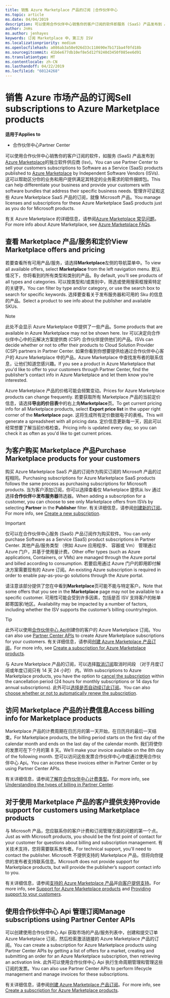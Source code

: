 ```yaml
---
title: 销售 Azure Marketplace 产品的订阅 |合作伙伴中心
ms.topic: article
ms.date: 04/04/2019
description: 可以使用合作伙伴中心销售你的客户订阅的软件即服务 (SaaS) 产品发布到 Azure Marketplace 的独立软件供应商 (Isv)。
author: JnHs
ms.author: jenhayes
keywords: 订阅 Marketplace 中，第三方 ISV
ms.localizationpriority: medium
ms.openlocfilehash: a086ab3a58e926d33c118690e7b171ba4f0fd18b
ms.sourcegitcommit: 41b6e677db10ef8e5d12f9240d3450f085ee6d91
ms.translationtype: MT
ms.contentlocale: zh-CN
ms.lasthandoff: 04/22/2019
ms.locfileid: "60124268"
---
```

# <a name="sell-subscriptions-to-azure-marketplace-products"></a><span data-ttu-id="e8df3-104">销售 Azure 市场产品的订阅</span><span class="sxs-lookup"><span data-stu-id="e8df3-104">Sell subscriptions to Azure Marketplace products</span></span>

<span data-ttu-id="e8df3-105">**适用于**</span><span class="sxs-lookup"><span data-stu-id="e8df3-105">**Applies to**</span></span>

- <span data-ttu-id="e8df3-106">合作伙伴中心</span><span class="sxs-lookup"><span data-stu-id="e8df3-106">Partner Center</span></span>

<span data-ttu-id="e8df3-107">可以使用合作伙伴中心销售你的客户订阅的软件，如服务 (SaaS) 产品发布到[Azure Marketplace](https://azuremarketplace.microsoft.com/marketplace)的独立软件供应商 (Isv)。</span><span class="sxs-lookup"><span data-stu-id="e8df3-107">You can use Partner Center to sell your customers subscriptions to Software as a Service (SaaS) products published to [Azure Marketplace](https://azuremarketplace.microsoft.com/marketplace) by Independent Software Vendors (ISVs).</span></span> <span data-ttu-id="e8df3-108">这可以帮助区分你的业务和用户提供满足其特定的业务需求的软件捆绑包。</span><span class="sxs-lookup"><span data-stu-id="e8df3-108">This can help differentiate your business and provide your customers with software bundles that address their specific business needs.</span></span> <span data-ttu-id="e8df3-109">管理许可证和这些 Azure Marketplace SaaS 产品的订阅，就像 Microsoft 产品。</span><span class="sxs-lookup"><span data-stu-id="e8df3-109">You manage licenses and subscriptions for these Azure Marketplace SaaS products just as you do for Microsoft products.</span></span>

<span data-ttu-id="e8df3-110">有关 Azure Marketplace 的详细信息，请参阅[Azure Marketplace 常见问题](https://docs.microsoft.com/azure/marketplace/marketplace-faq-publisher-guide)。</span><span class="sxs-lookup"><span data-stu-id="e8df3-110">For more info about Azure Marketplace, see [Azure Marketplace FAQs](https://docs.microsoft.com/azure/marketplace/marketplace-faq-publisher-guide).</span></span>

## <a name="view-marketplace-offers-and-pricing"></a><span data-ttu-id="e8df3-111">查看 Marketplace 产品/服务和定价</span><span class="sxs-lookup"><span data-stu-id="e8df3-111">View Marketplace offers and pricing</span></span>

<span data-ttu-id="e8df3-112">若要查看所有可用产品/服务，请选择**Marketplace**左侧的导航菜单中。</span><span class="sxs-lookup"><span data-stu-id="e8df3-112">To view all available offers, select **Marketplace** from the left navigation menu.</span></span> <span data-ttu-id="e8df3-113">默认情况下，你将看到的所有类型和类别的产品。</span><span class="sxs-lookup"><span data-stu-id="e8df3-113">By default, you’ll see products of all types and categories.</span></span> <span data-ttu-id="e8df3-114">可以按类型和/或类别中，筛选或使用搜索框搜索特定的关键字。</span><span class="sxs-lookup"><span data-stu-id="e8df3-114">You can filter by type and/or category, or use the search box to search for specific keywords.</span></span> <span data-ttu-id="e8df3-115">选择要查看关于发布服务器和可用的 Sku 的信息的产品。</span><span class="sxs-lookup"><span data-stu-id="e8df3-115">Select a product to see info about the publisher and available SKUs.</span></span>

> [!NOTE]
> <span data-ttu-id="e8df3-116">此处不会显示 Azure Marketplace 中提供了一些产品。</span><span class="sxs-lookup"><span data-stu-id="e8df3-116">Some products that are available in Azure Marketplace may not be shown here.</span></span> <span data-ttu-id="e8df3-117">Isv 可以决定向合作伙伴中心中的云解决方案提供商 (CSP) 合作伙伴提供他们的产品。</span><span class="sxs-lookup"><span data-stu-id="e8df3-117">ISVs can decide whether or not to offer their products to Cloud Solution Provider (CSP) partners in Partner Center.</span></span> <span data-ttu-id="e8df3-118">如果你看到你想要提供给通过合作伙伴中心客户的 Azure Marketplace 中的产品，Azure Marketplace 中查找发布者的联系信息，让他们知道您感兴趣。</span><span class="sxs-lookup"><span data-stu-id="e8df3-118">If you see a product in Azure Marketplace that you'd like to offer to your customers through Partner Center, find the publisher’s contact info in Azure Marketplace and let them know you’re interested.</span></span>

<span data-ttu-id="e8df3-119">Azure Marketplace 产品的价格可能会频繁变动。</span><span class="sxs-lookup"><span data-stu-id="e8df3-119">Prices for Azure Marketplace products can change frequently.</span></span> <span data-ttu-id="e8df3-120">若要获取所有 Marketplace 产品的当前定价信息，请选择**导出的价目表**中的右上角**Marketplace**页。</span><span class="sxs-lookup"><span data-stu-id="e8df3-120">To get current pricing info for all Marketplace products, select **Export price list** in the upper right corner of the **Marketplace** page.</span></span> <span data-ttu-id="e8df3-121">这将生成所有定价数据电子的表格。</span><span class="sxs-lookup"><span data-stu-id="e8df3-121">This will generate a spreadsheet with all pricing data.</span></span> <span data-ttu-id="e8df3-122">定价信息更新每一天，因此可以经常想要了解当前价格检查。</span><span class="sxs-lookup"><span data-stu-id="e8df3-122">Pricing info is updated every day, so you can check it as often as you'd like to get current prices.</span></span>

## <a name="purchase-marketplace-products-for-your-customers"></a><span data-ttu-id="e8df3-123">为客户购买 Marketplace 产品</span><span class="sxs-lookup"><span data-stu-id="e8df3-123">Purchase Marketplace products for your customers</span></span>

<span data-ttu-id="e8df3-124">购买 Azure Marketplace SaaS 产品的订阅作为购买订阅的 Microsoft 产品的过程相同。</span><span class="sxs-lookup"><span data-stu-id="e8df3-124">Purchasing subscriptions for Azure Marketplace SaaS products follows the same process as purchasing subscriptions for Microsoft products.</span></span> <span data-ttu-id="e8df3-125">当为客户添加订阅，你可以选择查看仅 Marketplace 提供从 Isv 通过选择**合作伙伴**中**发布服务器**筛选器。</span><span class="sxs-lookup"><span data-stu-id="e8df3-125">When adding a subscription for a customer, you can choose to see only Marketplace offers from ISVs by selecting **Partner** in the **Publisher** filter.</span></span> <span data-ttu-id="e8df3-126">有关详细信息，请参阅[创建新的订阅](create-a-new-subscription.md)。</span><span class="sxs-lookup"><span data-stu-id="e8df3-126">For more info, see [Create a new subscription](create-a-new-subscription.md).</span></span>

> [!IMPORTANT]
> <span data-ttu-id="e8df3-127">仅可以在合作伙伴中心服务 (SaaS) 产品订阅作为购买软件。</span><span class="sxs-lookup"><span data-stu-id="e8df3-127">You can only purchase Software as a Service (SaaS) product subscriptions in Partner Center.</span></span> <span data-ttu-id="e8df3-128">其他产品/服务类型 （例如 Azure 应用程序、 容器或 Vm） 管理通过 Azure 门户，并基于使用量计费。</span><span class="sxs-lookup"><span data-stu-id="e8df3-128">Other offer types (such as Azure applications, Containers, or VMs) are managed through the Azure portal and billed according to consumption.</span></span> <span data-ttu-id="e8df3-129">若要启用通过 Azure 门户的即用即付解决方案需要现有的 Azure 订阅。</span><span class="sxs-lookup"><span data-stu-id="e8df3-129">An existing Azure subscription is required in order to enable pay-as-you-go solutions through the Azure portal.</span></span>

<span data-ttu-id="e8df3-130">请注意该部分提供了您在中看到**Marketplace**页可能不能与特定客户。</span><span class="sxs-lookup"><span data-stu-id="e8df3-130">Note that some offers that you see in the **Marketplace** page may not be available to a specific customer.</span></span> <span data-ttu-id="e8df3-131">可用性可能会受到许多因素，包括是否 ISV 支持客户的帐单邮寄国家/地区。</span><span class="sxs-lookup"><span data-stu-id="e8df3-131">Availability may be impacted by a number of factors, including whether the ISV supports the customer’s billing country/region.</span></span>

> [!TIP]
> <span data-ttu-id="e8df3-132">此外可以使用[合作伙伴中心 Api](https://docs.microsoft.com/partner-center/develop/)创建你的客户的 Azure Marketplace 订阅。</span><span class="sxs-lookup"><span data-stu-id="e8df3-132">You can also use [Partner Center APIs](https://docs.microsoft.com/partner-center/develop/) to create Azure Marketplace subscriptions for your customers.</span></span> <span data-ttu-id="e8df3-133">有关详细信息，请参阅[创建 Azure Marketplace 产品订阅](https://docs.microsoft.com/partner-center/develop/create-subscription-azure-marketplace-products)。</span><span class="sxs-lookup"><span data-stu-id="e8df3-133">For more info, see [Create a subscription for Azure Marketplace products](https://docs.microsoft.com/partner-center/develop/create-subscription-azure-marketplace-products).</span></span>

<span data-ttu-id="e8df3-134">与 Azure Marketplace 产品的订阅，可以选择[取消订阅](https://docs.microsoft.com/partner-center/create-a-new-subscription#cancel-a-subscription)取消时间段 （对于月度订阅或年度订阅只有 14 天 24 小时） 内。</span><span class="sxs-lookup"><span data-stu-id="e8df3-134">With subscriptions to Azure Marketplace products, you have the option to [cancel the subscription](https://docs.microsoft.com/partner-center/create-a-new-subscription#cancel-a-subscription) within the cancellation period (24 hours for monthly subscriptions or 14 days for annual subscriptions).</span></span> <span data-ttu-id="e8df3-135">此外可以[选择是否自动续订此订阅](https://docs.microsoft.com/partner-center/create-a-new-subscription#choose-whether-to-automatically-renew-an-azure-marketplace-subscription)。</span><span class="sxs-lookup"><span data-stu-id="e8df3-135">You can also [choose whether or not to automatically renew the subscription](https://docs.microsoft.com/partner-center/create-a-new-subscription#choose-whether-to-automatically-renew-an-azure-marketplace-subscription).</span></span>

## <a name="access-billing-info-for-marketplace-products"></a><span data-ttu-id="e8df3-136">访问 Marketplace 产品的计费信息</span><span class="sxs-lookup"><span data-stu-id="e8df3-136">Access billing info for Marketplace products</span></span>

<span data-ttu-id="e8df3-137">Marketplace 产品的计费周期在日历月的第一天开始，在日历月的最后一天结束。</span><span class="sxs-lookup"><span data-stu-id="e8df3-137">For Marketplace products, the billing period starts on the first day of the calendar month and ends on the last day of the calendar month.</span></span> <span data-ttu-id="e8df3-138">我们将使你的发票可在下个月的第 8 天。</span><span class="sxs-lookup"><span data-stu-id="e8df3-138">We’ll make your invoice available on the 8th day of the following month.</span></span> <span data-ttu-id="e8df3-139">您可以访问这些发票合作伙伴中心中或通过使用合作伙伴中心 Api。</span><span class="sxs-lookup"><span data-stu-id="e8df3-139">You can access these invoices either in Partner Center or by using Partner Center APIs.</span></span>

<span data-ttu-id="e8df3-140">有关详细信息，请参阅[了解在合作伙伴中心计费类型](https://docs.microsoft.com/partner-center/billing-different-types#billing-for-one-time-and-select-recurring-charges)。</span><span class="sxs-lookup"><span data-stu-id="e8df3-140">For more info, see [Understanding the types of billing in Partner Center](https://docs.microsoft.com/partner-center/billing-different-types#billing-for-one-time-and-select-recurring-charges).</span></span>

## <a name="provide-support-for-customers-using-marketplace-products"></a><span data-ttu-id="e8df3-141">对于使用 Marketplace 产品的客户提供支持</span><span class="sxs-lookup"><span data-stu-id="e8df3-141">Provide support for customers using Marketplace products</span></span>

<span data-ttu-id="e8df3-142">与 Microsoft 产品，您应联系你的客户计费和订阅管理方面的问题的第一个点。</span><span class="sxs-lookup"><span data-stu-id="e8df3-142">Just as with Microsoft products, you should be the first point of contact for your customer for questions about billing and subscription management.</span></span> <span data-ttu-id="e8df3-143">有关技术支持，您将需要联系发布者。</span><span class="sxs-lookup"><span data-stu-id="e8df3-143">For technical support, you'll need to contact the publisher.</span></span> <span data-ttu-id="e8df3-144">Microsoft 不提供支持的 Marketplace 产品，但将向你提供的发布者支持联系信息。</span><span class="sxs-lookup"><span data-stu-id="e8df3-144">Microsoft does not provide support for Marketplace products, but will provide the publisher’s support contact info to you.</span></span>

<span data-ttu-id="e8df3-145">有关详细信息，请参阅[支持的 Azure Marketplace 产品](https://docs.microsoft.com/partner-center/report-problems-on-behalf-of-a-customer#support-for-azure-marketplace-products)并[向客户提供支持](https://docs.microsoft.com/partner-center/customer-support)。</span><span class="sxs-lookup"><span data-stu-id="e8df3-145">For more info, see [Support for Azure Marketplace products](https://docs.microsoft.com/partner-center/report-problems-on-behalf-of-a-customer#support-for-azure-marketplace-products) and [Providing support to your customers](https://docs.microsoft.com/partner-center/customer-support).</span></span>

## <a name="manage-subscriptions-using-partner-center-apis"></a><span data-ttu-id="e8df3-146">使用合作伙伴中心 Api 管理订阅</span><span class="sxs-lookup"><span data-stu-id="e8df3-146">Manage subscriptions using Partner Center APIs</span></span>

<span data-ttu-id="e8df3-147">可以创建使用合作伙伴中心 Api 获取市场的产品/服务列表中，创建和提交订单 Azure Marketplace 订阅，然后检索激活链接的 Azure Marketplace 产品的订阅。</span><span class="sxs-lookup"><span data-stu-id="e8df3-147">You can create a subscription for Azure Marketplace products using Partner Center APIs by getting a list of offers for a market, creating and submitting an order for an Azure Marketplace subscription, then retrieving an activation link.</span></span> <span data-ttu-id="e8df3-148">此外可以使用合作伙伴中心 Api 执行生命周期管理和管理这些订阅的发票。</span><span class="sxs-lookup"><span data-stu-id="e8df3-148">You can also use Partner Center APIs to perform lifecycle management and manage invoices for these subscriptions.</span></span>

<span data-ttu-id="e8df3-149">有关详细信息，请参阅[创建 Azure Marketplace 产品订阅](https://docs.microsoft.com/partner-center/develop/create-subscription-azure-marketplace-products)。</span><span class="sxs-lookup"><span data-stu-id="e8df3-149">For more info, see [Create a subscription for Azure Marketplace products](https://docs.microsoft.com/partner-center/develop/create-subscription-azure-marketplace-products).</span></span>